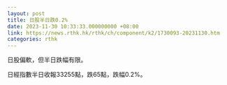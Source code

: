 ```yaml
---
layout: post
title: 日股半日跌0.2%
date: 2023-11-30 10:33:33.000000000 +08:00
link: https://news.rthk.hk/rthk/ch/component/k2/1730093-20231130.htm
categories: rthk
---
```


日股偏軟，但半日跌幅有限。

日經指數半日收報33255點，跌65點，跌幅0.2%。
